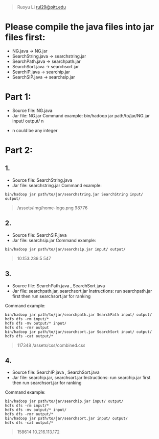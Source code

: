> Ruoyu Li <rul29@pitt.edu>

# Please compile the java files into jar files first:

- NG.java -> NG.jar
- SearchString.java -> searchstring.jar
- SearchPath.java -> searchpath.jar
- SearchSort.java -> searchsort.jar
- SearchIP.java -> searchip.jar
- SearchSIP.java -> searchsip.jar

# Part 1:
- Source file: NG.java
- Jar file: NG.jar
Command example: bin/hadoop jar path/to/jar/NG.jar input/ output/ n
* n could be any integer 

# Part 2: 
## 1.
- Source file: SearchString.java
- Jar file: searchstring.jar
Command example: 

```
bin/hadoop jar path/to/jar/searchstring.jar SearchString input/ output/
```

> /assets/img/home-logo.png	98776

## 2.
- Source file: SearchSIP.java 
- Jar file: searchsip.jar
Command example: 

```
bin/hadoop jar path/to/jar/searchsip.jar input/ output/
```

> 10.153.239.5	547

## 3.
- Source file: SearchPath.java , SearchSort.java
- Jar file: searchpath.jar, searchsort.jar
Instructions: run searchpath.jar first then run searchsort.jar for ranking

Command example: 

```
bin/hadoop jar path/to/jar/searchpath.jar SearchPath input/ output/
hdfs dfs -rm input/*
hdfs dfs -mv output/* input/
hdfs dfs -rmr output
bin/hadoop jar path/to/jar/searchsort.jar SearchSort input/ output/
hdfs dfs -cat output/*
```

> 117348	/assets/css/combined.css

## 4.
- Source file: SearchIP.java , SearchSort.java
- Jar file:  searchip.jar, searchsort.jar
Instructions: run searchip.jar first then run searchsort.jar for ranking

Command example: 
```
bin/hadoop jar path/to/jar/searchip.jar input/ output/
hdfs dfs -rm input/*
hdfs dfs -mv output/* input/
hdfs dfs -rmr output/*
bin/hadoop jar path/to/jar/searchsort.jar input/ output/
hdfs dfs -cat output/*
```

> 158614	10.216.113.172


